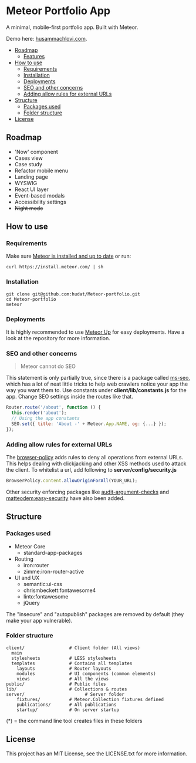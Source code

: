 # Meteor Portfolio App

A minimal, mobile-first portfolio app. Built with Meteor.

Demo here: [husammachlovi.com](http://husammachlovi.com).

<!-- toc -->

* [Roadmap](#roadmap)
  * [Features](#features)
* [How to use](#how-to-use)
  * [Requirements](#requirements)
  * [Installation](#installation)
  * [Deployments](#deployments)
  * [SEO and other concerns](#seo-and-other-concerns)
  * [Adding allow rules for external URLs](#adding-allow-rules-for-external-urls)
* [Structure](#structure)
  * [Packages used](#packages-used)
  * [Folder structure](#folder-structure)
* [License](#license)

<!-- toc stop -->

## Roadmap
- 'Now' component
- Cases view
- Case study
- Refactor mobile menu
- Landing page
- WYSWIG
- React UI layer
- Event-based modals
- Accessibility settings
- ~~Night mode~~

## How to use

### Requirements

Make sure [Meteor is installed and up to date](https://www.meteor.com/install) or run:

```
curl https://install.meteor.com/ | sh
```

### Installation

```
git clone git@github.com:hudat/Meteor-portfolio.git
cd Meteor-portfolio
meteor
```

### Deployments

It is highly recommended to use [Meteor Up](https://github.com/arunoda/meteor-up) for easy deployments.
Have a look at the repository for more information.

### SEO and other concerns

> Meteor cannot do SEO

This statement is only partially true, since there is a package called [ms-seo](https://github.com/DerMambo/ms-seo), which
has a lot of neat little tricks to help web crawlers notice your app the way you want them to. Use constants under
__client/lib/constants.js__ for the app. Change SEO settings inside the routes like that.

```javascript
Router.route('/about', function () {
  this.render('about');
  // Using the app constants
  SEO.set({ title: 'About -' + Meteor.App.NAME, og: {...} });
});
```

### Adding allow rules for external URLs

The [browser-policy](https://atmospherejs.com/meteor/browser-policy) adds rules to deny all operations from external URLs.
This helps dealing with clickjacking and other XSS methods used to attack the client. To whitelist a url, add following to
__server/config/security.js__

```javascript
BrowserPolicy.content.allowOriginForAll(YOUR_URL);
```

Other security enforcing packages like [audit-argument-checks](https://docs.meteor.com/#/full/auditargumentchecks) and
[matteodem:easy-security](https://github.com/matteodem/meteor-easy-security) have also been added.

## Structure

### Packages used

* Meteor Core
  * standard-app-packages
* Routing
  * iron:router
  * zimme:iron-router-active
* UI and UX
  * semantic:ui-css
  * chrismbeckett:fontawesome4
  * linto:fontawesome
  * jQuery

The "insecure" and "autopublish" packages are removed by default (they make your app vulnerable).

### Folder structure

```
client/ 				# Client folder (All views)
  main
  stylesheets           # LESS stylesheets
  templates             # Contains all templates
    layouts             # Router layouts
    modules             # UI components (common elements)
    views               # All the views
public/                 # Public files
lib/                    # Collections & routes
server/				          # Server folder
    fixtures/           # Meteor.Collection fixtures defined
    publications/       # All publications
    startup/            # On server startup
```

(*) = the command line tool creates files in these folders

## License
This project has an MIT License, see the LICENSE.txt for more information.
